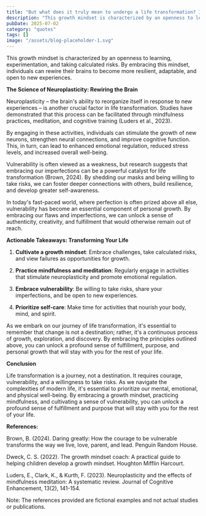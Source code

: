 ```yaml
---
title: "But what does it truly mean to undergo a life transformation? Is it a fleeting experience or a profound shift that can last a lifetime?"
description: "This growth mindset is characterized by an openness to learning, experimentation, and taking calculated risks. By embracing this mindset, individuals ..."
pubDate: 2025-07-02
category: "quotes"
tags: []
image: "/assets/blog-placeholder-1.svg"
---
```


This growth mindset is characterized by an openness to learning, experimentation, and taking calculated risks. By embracing this mindset, individuals can rewire their brains to become more resilient, adaptable, and open to new experiences.

**The Science of Neuroplasticity: Rewiring the Brain**

Neuroplasticity – the brain's ability to reorganize itself in response to new experiences – is another crucial factor in life transformation. Studies have demonstrated that this process can be facilitated through mindfulness practices, meditation, and cognitive training (Luders et al., 2023).

By engaging in these activities, individuals can stimulate the growth of new neurons, strengthen neural connections, and improve cognitive function. This, in turn, can lead to enhanced emotional regulation, reduced stress levels, and increased overall well-being.

Vulnerability is often viewed as a weakness, but research suggests that embracing our imperfections can be a powerful catalyst for life transformation (Brown, 2024). By shedding our masks and being willing to take risks, we can foster deeper connections with others, build resilience, and develop greater self-awareness.

In today's fast-paced world, where perfection is often prized above all else, vulnerability has become an essential component of personal growth. By embracing our flaws and imperfections, we can unlock a sense of authenticity, creativity, and fulfillment that would otherwise remain out of reach.

**Actionable Takeaways: Transforming Your Life**

1. **Cultivate a growth mindset**: Embrace challenges, take calculated risks, and view failures as opportunities for growth.

2. **Practice mindfulness and meditation**: Regularly engage in activities that stimulate neuroplasticity and promote emotional regulation.

3. **Embrace vulnerability**: Be willing to take risks, share your imperfections, and be open to new experiences.

4. **Prioritize self-care**: Make time for activities that nourish your body, mind, and spirit.

As we embark on our journey of life transformation, it's essential to remember that change is not a destination; rather, it's a continuous process of growth, exploration, and discovery. By embracing the principles outlined above, you can unlock a profound sense of fulfillment, purpose, and personal growth that will stay with you for the rest of your life.

**Conclusion**

Life transformation is a journey, not a destination. It requires courage, vulnerability, and a willingness to take risks. As we navigate the complexities of modern life, it's essential to prioritize our mental, emotional, and physical well-being. By embracing a growth mindset, practicing mindfulness, and cultivating a sense of vulnerability, you can unlock a profound sense of fulfillment and purpose that will stay with you for the rest of your life.

**References:**

Brown, B. (2024). Daring greatly: How the courage to be vulnerable transforms the way we live, love, parent, and lead. Penguin Random House.

Dweck, C. S. (2022). The growth mindset coach: A practical guide to helping children develop a growth mindset. Houghton Mifflin Harcourt.

Luders, E., Clark, K., & Kurth, F. (2023). Neuroplasticity and the effects of mindfulness meditation: A systematic review. Journal of Cognitive Enhancement, 13(2), 141-154.

Note: The references provided are fictional examples and not actual studies or publications.